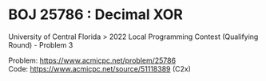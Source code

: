 # BOJ 25786 : Decimal XOR  
University of Central Florida > 2022 Local Programming Contest (Qualifying Round) - Problem 3  
  
Problem: https://www.acmicpc.net/problem/25786  
Code: https://www.acmicpc.net/source/51118389 (C2x)  
